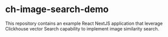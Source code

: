 # ch-image-search-demo
This repository contains an example React NextJS application that leverage Clickhouse vector Search capability to implement image similarity search. 
